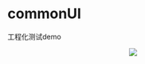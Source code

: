 # commonUI

<p>
    工程化测试demo
</p>

<p align="center">
    <a href="https://github.com/voyageHu/smart-ui/actions/workflows/main.yml">
        <img src="https://github.com/voyageHu/smart-ui/actions/workflows/main.yml/badge.svg?branch=main" />
    </a>
</p>
